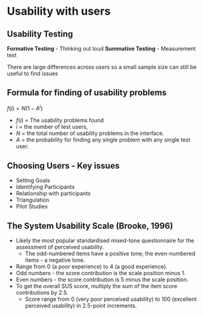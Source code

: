 # Usability with users

## Usability Testing
**Formative Testing** - Thinking out loud
**Summative Testing** - Measurement test

There are large differences across users so a small sample size can still be useful to find issues

## Formula for finding of usability problems
$f(i) = N(1 - A^i)$
- $f(i)$ = The usability problems found
- $i$ = the number of test users, 
- $N$ = the total number of usability problems in the interface.
- $A$ = the probability for finding any single problem with any single test user.

## Choosing Users - Key issues
- Setting Goals
- Identifying Participants
- Relationship with participants
- Triangulation
- Pilot Studies

## The System Usability Scale (Brooke, 1996)
- Likely the most popular standardised mixed-tone questionnaire for the assessment of perceived usability.
	- The odd-numbered items have a positive tone; the even-numbered items - a negative tone.
- Range from 0 (a poor experience) to 4 (a good experience).
- Odd numbers - the score contribution is the scale position minus 1.
- Even numbers - the score contribution is 5 minus the scale position.
- To get the overall SUS score, multiply the sum of the item score contributions by 2.5.
	- Score range from 0 (very poor perceived usability) to 100 (excellent perceived usability) in 2.5-point increments.
